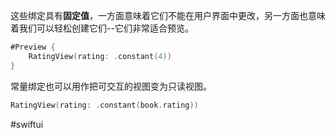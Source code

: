 这些绑定具有**固定值**，一方面意味着它们不能在用户界面中更改，另一方面也意味着我们可以轻松创建它们--它们非常适合预览。

```swift
#Preview {
    RatingView(rating: .constant(4))
}
```

常量绑定也可以用作把可交互的视图变为只读视图。

```swift
RatingView(rating: .constant(book.rating))
```

#swiftui 